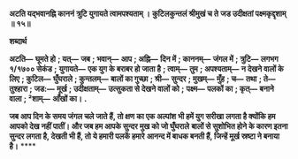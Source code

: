 **अटति यद्भवानह्नि काननं** **त्रुटि युगायते त्वामपश्यताम् ।** **कुटिलकुन्तलं श्रीमुखं च ते** **जड उदीक्षतां पक्ष्मकृद्दृशाम् ॥ १५॥** 

**शब्दार्थ** 

**अटति—** **घूमते हो** **; यत्—** **जब** **; भवान्—** **आप** **; अह्नि—** **दिन में** **; काननम्—** **जंगल में** **; त्रुटि—** **लगभग १/१७०० सेकंड** **;** **युगायते—** **एक युग के बराबर हो जाता है** **; त्वाम्—** **तुम** **; अपश्यताम्—** **न देखने वालों के लिए** **; कुटिल—** **घुँघराले** **; कुन्तलम्—** **बालों का गुच्छा** **; श्री—** **सुन्दर** **; मुखम्—** **मुँह** **; च—** **तथा** **; ते—** **तुश्हारा** **; जड:—** **मूर्ख** **; उदीक्षताम्—** **उत्सुकता से देखने वालों को** **;** **पक्ष्म—** **पलकों का** **; कृत्—** **बनाने वाला** **; ²शाम्—** **आँखों का।** **.** 

**जब आप दिन के समय जंगल चले जाते हैं, तो क्षण का एक अल्पांश भी हमें युग सरीखा** **लगता है क्योंकि हम आपको देख नहीं पातीं। और जब हम आपके सुन्दर मुख को जो घुँघराले** **बालों से सुशोभित होने के कारण इतना सुन्दर लगता है, देखती भी हैं, तो ये हमारी पलकें हमारे** **आनन्द में बाधक बनती हैं, जिन्हें मूर्ख स्रष्टा ने बनाया है।** **** 